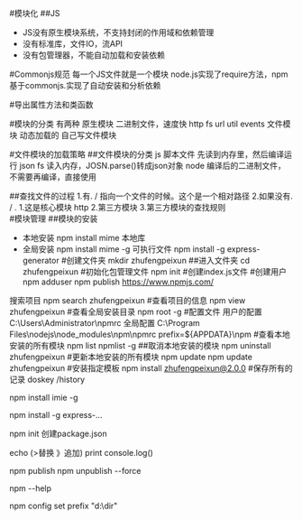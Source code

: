 #模块化
##JS
- JS没有原生模块系统，不支持封闭的作用域和依赖管理
- 没有标准库，文件IO，流API
- 没有包管理器，不能自动加载和安装依赖 

#Commonjs规范
每一个JS文件就是一个模块
node.js实现了require方法，npm基于commonjs.实现了自动安装和分析依赖

#导出属性方法和类函数

#模块的分类 
有两种
原生模块 二进制文件，速度快 http fs url util events
文件模块 动态加载的 自己写文件模块

#文件模块的加载策略
##文件模块的分类
js 脚本文件 先读到内存里，然后编译运行
json fs 读入内存，JOSN.parse()转成json对象
node 编译后的二进制文件，不需要再编译，直接使用

##查找文件的过程
1.有. / 指向一个文件的时候。这个是一个相对路径 
2.如果没有. / . 
   1.这是核心模块 http
   2.第三方模块
3.第三方模块的查找规则   
#模块管理
##模块的安装
- 本地安装
npm install mime
本地库
- 全局安装
npm install mime -g
可执行文件
npm install -g express-generator
#创建文件夹
mkdir zhufengpeixun
##进入文件夹
cd zhufengpeixun
#初始化包管理文件
npm init
#创建index.js文件
#创建用户
    npm adduser
npm publish
https://www.npmjs.com/

搜索项目
npm search zhufengpeixun
#查看项目的信息
npm view zhufengpeixun
#查看全局安装目录 
npm root -g
#配置文件
用户的配置
 C:\Users\Administrator\npmrc
全局配置
 C:\Program Files\nodejs\node_modules\npm\npmrc
 prefix=${APPDATA}\npm
#查看本地安装的所有模块
npm list
npmlist -g
##取消本地安装的模块
npm uninstall zhufengpeixun
#更新本地安装的所有模块
npm update
npm update zhufengpeixun
#安装指定模板
npm install zhufengpeixun@2.0.0
#保存所有的记录
doskey /history



npm install imie  -g

npm install -g express-...

npm  init  创建package.json

echo (>替换   》追加)  print console.log()


npm  publish
npm unpublish --force

npm --help

npm config set prefix  "d:\dir"


